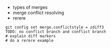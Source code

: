 - types of merges
- merge conflict resolving
- rerere
```
git config set merge.conflictstyle = zdiff3
TODO: no conflict branch and conflict branch
# explain diff markers
# do a rerere example
```
